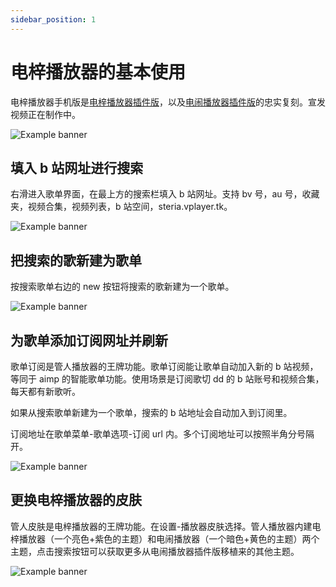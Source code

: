 ```yaml
---
sidebar_position: 1
---
```


# 电梓播放器的基本使用

电梓播放器手机版是[电梓播放器插件版](https://github.com/kenmingwang/azusa-player)，以及[电闹播放器插件版](https://github.com/lovegaoshi/azusa-player/)的忠实复刻。宣发视频正在制作中。

![Example banner](./images/Screenshot_20230606_142623_APM.jpg)

## 填入 b 站网址进行搜索

右滑进入歌单界面，在最上方的搜索栏填入 b 站网址。支持 bv 号，au 号，收藏夹，视频合集，视频列表，b 站空间，steria.vplayer.tk。

![Example banner](./images/Screenshot_20230606_143018_APM.jpg)

## 把搜索的歌新建为歌单

按搜索歌单右边的 new 按钮将搜索的歌新建为一个歌单。

![Example banner](./images/Screenshot_20230606_142629_APM.jpg)

## 为歌单添加订阅网址并刷新

歌单订阅是管人播放器的王牌功能。歌单订阅能让歌单自动加入新的 b 站视频，等同于 aimp 的智能歌单功能。使用场景是订阅歌切 dd 的 b 站账号和视频合集，每天都有新歌听。

如果从搜索歌单新建为一个歌单，搜索的 b 站地址会自动加入到订阅里。

订阅地址在歌单菜单-歌单选项-订阅 url 内。多个订阅地址可以按照半角分号隔开。

![Example banner](./images/Screenshot_20230606_142941_APM.jpg)

## 更换电梓播放器的皮肤

管人皮肤是电梓播放器的王牌功能。在设置-播放器皮肤选择。管人播放器内建电梓播放器（一个亮色+紫色的主题）和电闹播放器（一个暗色+黄色的主题）两个主题，点击搜索按钮可以获取更多从电闹播放器插件版移植来的其他主题。

![Example banner](./images/Screenshot_20230606_142655_APM.jpg)
